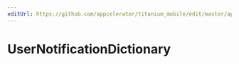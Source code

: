 ```yaml
---
editUrl: https://github.com/appcelerator/titanium_mobile/edit/master/apidoc/Titanium/App/iOS/UserNotificationCenter.yml
---
```

# UserNotificationDictionary

<TypeHeader/>

<ApiDocs/>
